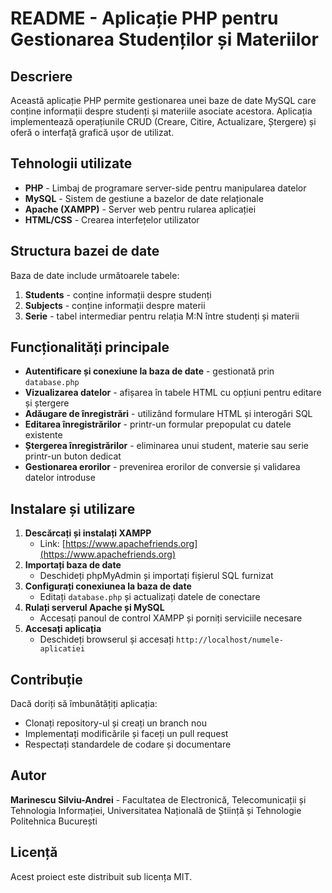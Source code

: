 # README - Aplicație PHP pentru Gestionarea Studenților și Materiilor

## Descriere
Această aplicație PHP permite gestionarea unei baze de date MySQL care conține informații despre studenți și materiile asociate acestora. Aplicația implementează operațiunile CRUD (Creare, Citire, Actualizare, Ștergere) și oferă o interfață grafică ușor de utilizat.

## Tehnologii utilizate
- **PHP** - Limbaj de programare server-side pentru manipularea datelor
- **MySQL** - Sistem de gestiune a bazelor de date relaționale
- **Apache (XAMPP)** - Server web pentru rularea aplicației
- **HTML/CSS** - Crearea interfețelor utilizator

## Structura bazei de date
Baza de date include următoarele tabele:
1. **Students** - conține informații despre studenți
2. **Subjects** - conține informații despre materii
3. **Serie** - tabel intermediar pentru relația M:N între studenți și materii

## Funcționalități principale
- **Autentificare și conexiune la baza de date** - gestionată prin `database.php`
- **Vizualizarea datelor** - afișarea în tabele HTML cu opțiuni pentru editare și ștergere
- **Adăugare de înregistrări** - utilizând formulare HTML și interogări SQL
- **Editarea înregistrărilor** - printr-un formular prepopulat cu datele existente
- **Ștergerea înregistrărilor** - eliminarea unui student, materie sau serie printr-un buton dedicat
- **Gestionarea erorilor** - prevenirea erorilor de conversie și validarea datelor introduse

## Instalare și utilizare
1. **Descărcați și instalați XAMPP**
   - Link: [https://www.apachefriends.org](https://www.apachefriends.org)
2. **Importați baza de date**
   - Deschideți phpMyAdmin și importați fișierul SQL furnizat
3. **Configurați conexiunea la baza de date**
   - Editați `database.php` și actualizați datele de conectare
4. **Rulați serverul Apache și MySQL**
   - Accesați panoul de control XAMPP și porniți serviciile necesare
5. **Accesați aplicația**
   - Deschideți browserul și accesați `http://localhost/numele-aplicatiei`

## Contribuție
Dacă doriți să îmbunătățiți aplicația:
- Clonați repository-ul și creați un branch nou
- Implementați modificările și faceți un pull request
- Respectați standardele de codare și documentare

## Autor
**Marinescu Silviu-Andrei** - Facultatea de Electronică, Telecomunicații și Tehnologia Informației, Universitatea Națională de Știință și Tehnologie Politehnica București

## Licență
Acest proiect este distribuit sub licența MIT.

